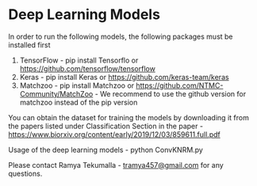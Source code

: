 # Deep Learning Models
In order to run the following models, the following packages must be installed first
1) TensorFlow - pip install Tensorflo or https://github.com/tensorflow/tensorflow
2) Keras - pip install Keras or https://github.com/keras-team/keras
3) Matchzoo - pip install Matchzoo or https://github.com/NTMC-Community/MatchZoo - We recommend to use the github version for matchzoo instead of the pip version

You can obtain the dataset for training the models by downloading it from the papers listed under Classification Section in the paper - https://www.biorxiv.org/content/early/2019/12/03/859611.full.pdf


Usage of the deep learning models - python ConvKNRM.py

Please contact Ramya Tekumalla - tramya457@gmail.com for any questions.
